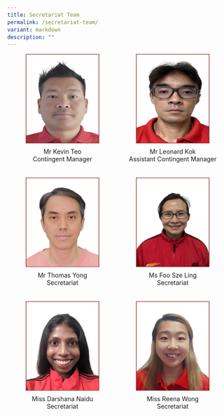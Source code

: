 ```yaml
---
title: Secretariat Team
permalink: /secretariat-team/
variant: markdown
description: ""
---
```

<style>
/* Add mobile responsiveness */
@media only screen and (max-width: 600px) {
  .container {
    width: 100%;
  }
  .column {
    width: 100%;
    padding: 10px;
    box-sizing: border-box;
    text-align: center; /* Center align text for mobile view */
  }
  img {
    max-width: 50%; /* Reduce image size by 50% for mobile view */
    height: auto;
    display: block;
    margin: 0 auto; /* Center the image */
  }
  p {
    text-align: center; /* Center align text for mobile view */
  }
}
@media only screen and (min-width: 601px) {
  .container {
    display: flex;
    flex-wrap: wrap;
    justify-content: space-between; /* Add gap between columns */
  }
  .column {
    width: 48%; /* Adjust column width for two columns */
    margin-bottom: 20px; /* Add gap between rows */
    box-sizing: border-box;
    display: flex;
    flex-direction: column;
    align-items: center; /* Center align items for desktop view */
  }
  img {
    max-width: 80%; /* Adjust image size for desktop view */
    height: auto;
    display: block;
    margin: 0 auto; /* Center the image */
  }
  p {
    text-align: center; /* Center align text for desktop view */
    margin-top: 10px; /* Add space between image and text for desktop view */
  }
}
</style>



<div class="container">
  <div class="column">
    <div class="isomer-image-wrapper">
      <img alt="" src="/images/Secretariat Team/2.png">
    </div>
    <p>Mr Kevin Teo<br>Contingent Manager</p>
  </div>
  <div class="column">
    <div class="isomer-image-wrapper">
      <img alt="" src="/images/Secretariat Team/3.png">
    </div>
    <p>Mr Leonard Kok<br>Assistant Contingent Manager</p>
  </div>




  <div class="column">
    <div class="isomer-image-wrapper">
      <img alt="" src="/images/Secretariat Team/7.png">
    </div>
    <p>Mr Thomas Yong<br>Secretariat</p>
  </div>
  <div class="column">
    <div class="isomer-image-wrapper">
      <img alt="" src="/images/Secretariat Team/5.png">
    </div>
    <p>Ms Foo Sze Ling<br>Secretariat</p>
  </div>


 <div class="column">
    <div class="isomer-image-wrapper">
      <img alt="" src="/images/Secretariat Team/1.png">
    </div>
    <p>Miss Darshana Naidu<br>Secretariat</p>
  </div>
  <div class="column">
    <div class="isomer-image-wrapper">
      <img alt="" src="/images/Secretariat Team/4.png">
    </div>
    <p>Miss Reena Wong<br>Secretariat</p>
  </div>


</div>